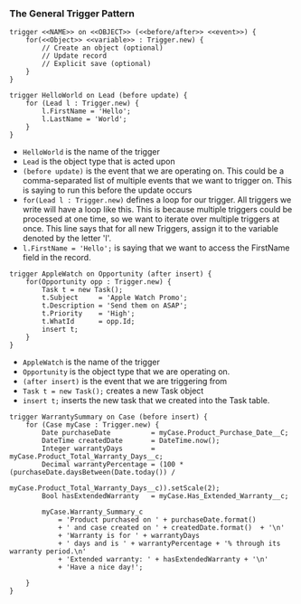 
### The General Trigger Pattern
```apex
trigger <<NAME>> on <<OBJECT>> (<<before/after>> <<event>>) {
    for(<<Object>> <<variable>> : Trigger.new) {
        // Create an object (optional)
        // Update record
        // Explicit save (optional)
    }
}
```


```apex
trigger HelloWorld on Lead (before update) {
    for (Lead l : Trigger.new) {
        l.FirstName = 'Hello';
        l.LastName = 'World';
    }
}
```

- `HelloWorld` is the name of the trigger
- `Lead` is the object type that is acted upon
- `(before update)` is the event that we are operating on. This could be a comma-separated list of multiple events that we want to trigger on. This is saying to run this before the update occurs
- `for(Lead l : Trigger.new)` defines a loop for our trigger. All triggers we write will have a loop like this. This is because multiple triggers could be processed at one time, so we want to iterate over multiple triggers at once. This line says that for all new Triggers, assign it to the variable denoted by the letter 'l'. 
- `l.FirstName = 'Hello';` is saying that we want to access the FirstName field in the record.


```apex
trigger AppleWatch on Opportunity (after insert) {
    for(Opportunity opp : Trigger.new) {
        Task t = new Task();
        t.Subject     = 'Apple Watch Promo';
        t.Description = 'Send them on ASAP';
        t.Priority    = 'High';
        t.WhatId      = opp.Id;
        insert t;
    }
}
```
- `AppleWatch` is the name of the trigger
- `Opportunity` is the object type that we are operating on. 
- `(after insert)` is the event that we are triggering from
- `Task t = new Task();` creates a new Task object
- `insert t;` inserts the new task that we created into the Task table. 


```apex
trigger WarrantySummary on Case (before insert) {
    for (Case myCase : Trigger.new) {
        Date purchaseDate          = myCase.Product_Purchase_Date__C;
        DateTime createdDate       = DateTime.now();
        Integer warrantyDays       = myCase.Product_Total_Warranty_Days__c;
        Decimal warrantyPercentage = (100 * (purchaseDate.daysBetween(Date.today()) / 
                                        myCase.Product_Total_Warranty_Days__c)).setScale(2);
        Bool hasExtendedWarranty   = myCase.Has_Extended_Warranty__c;

        myCase.Warranty_Summary_c 
            = 'Product purchased on ' + purchaseDate.format() 
            + ' and case created on ' + createdDate.format()  + '\n'
            + 'Warranty is for ' + warrantyDays
            + ' days and is ' + warrantyPercentage + '% through its warranty period.\n'
            + 'Extended warranty: ' + hasExtendedWarranty + '\n'
            + 'Have a nice day!';

    }
}
```